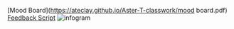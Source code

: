 
[Mood Board](https://ateclay.github.io/Aster-T-classwork/mood board.pdf)
[Feedback Script](https://ateclay.github.io/Aster-T-classwork/SCRIPT.pdf)
![infogram](https://ateclay.github.io/Aster-T-classwork/aFFORDABILITY.png)

